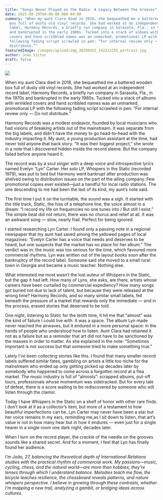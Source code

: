 ```yaml
---
title: "Songs Never Played on the Radio: A Legacy Between the Grooves"
date: 2025-08-29T04:06:00.000-04:00
summary: "When my aunt Clara died in 2018, she bequeathed me a battered wooden
  box full of dusty old vinyl records. She had worked at an independent record
  label, Harmony Records, a briefly run company in Sarasota, Fla., in the 1970s
  and bankrupted in the early 1980s. Tucked into a stack of albums with wrinkled
  covers and hand scribbled names was an unmarked, promotional LP with the
  following fading script scrawled in pen: “For internal review only — Do not
  distribute.”"
featuredImage: /images/upload/img_20250412_142212255_portrait.jpg
author: João Victor
draft: false
---
```

![](/images/upload/img_20250412_142212255_portrait.jpg)

When my aunt Clara died in 2018, she bequeathed me a battered wooden box full of dusty old vinyl records. She had worked at an independent record label, Harmony Records, a briefly run company in Sarasota, Fla., in the 1970s and bankrupted in the early 1980s. Tucked into a stack of albums with wrinkled covers and hand scribbled names was an unmarked, promotional LP with the following fading script scrawled in pen: “For internal review only — Do not distribute.”

Harmony Records was a modest endeavor, founded by local musicians who had visions of breaking artists out of the mainstream. It was separate from the big labels, and didn't have the money to go head-to-head with the industry impacting it. My aunt, a young production assistant at the time, had never told anyone that back story. “It was their biggest project,” she wrote in a note that I discovered hidden inside the record sleeve. But the company failed before anyone heard it.

The record was by a soul singer with a deep voice and introspective lyrics named Evelyn “Lyn” Carter. Her solo LP, Whispers in the Static (recorded 1979), was put to bed but Harmony went bankrupt after production was shelved owing to distribution issues on the part of the ailing company. Few promotional copies ever existed—just a handful for local radio stations. The one descending to me had been the last of its kind, my aunt’s note said.

The first time I put it on the turntable, the sound was a sigh. It started with the title track, Static, the hiss of a telephone line, the voice almost in a dream: “I record my life on frequencies no one tunes into / But still I exist.” The simple beat did not return, there was no chorus and relief at all. It was an awkward song — slow, nearly frail. Perfect for being ignored.

I started researching Lyn Carter. I found only a passing note in a regional newspaper that my aunt had saved among the yellowed pages of local magazines: “Evelyn Carter has a voice that needs and deserves to be heard, but one suspects that the market has no place for her album.” The verdict was in: the music was too serious for the time, which favoured more commercial rhythms. Lyn was written out of the layout books soon after the bankruptcy of the record label. Someone said she moved to a small rural town in Georgia and became a music teacher. Nothing else.

What interested me most wasn’t the lost auteur of Whispers in the Static, but the gap it had left. How many of Lyns, she asks, are there, artists whose careers have been curtailed by commercial expediency? How many songs got buried not due to lack of talent, but because they were released at the wrong time? Harmony Records, and so many similar small labels, fell beneath the pressure of a market that rewards only the immediate — and in the process, erased stories that deserved to be told.

One night, listening to Static for the tenth time, it hit me that “almost” was the kind of failure I could live with. It was a space. The album Lyn made never reached the airwaves, but it endured in a more personal space: in the hands of people who understood how to listen. Aunt Clara had retained it not as a failure but as a reminder that art did not have to be sanctioned by the masses in order to matter. As she explained in the note: “Sometimes important is not success but that someone tried to make something true.”

Lately I’ve been collecting stories like this. I found that many smaller record labels suffered similar fates, gambling on artists a little too niche for the mainstream who ended up only getting picked up decades later by somebody who happened to come across a forgotten record at a flea market. The music industry is full of “almosts”: scrapped albums, put-off tours, professionals whose momentum was sidetracked. But for every tale of defeat, there is a score waiting to be rediscovered by someone who will listen through the clamor.

Today I have Whispers in the Static on a shelf of honor with other rare finds. I don’t look at it as a collector’s item, but more of a testament to how beautiful imperfections can be. Lyn Carter may never have been a star but her voice remains in my ears, reminding me,as I sit down to listen, that art’s value is not in how many hear but in how it endures — even just for a single hearer in a single room one dark night, decades later.

When I turn on the record player, the crackle of the needle on the grooves sounds like a shared secret. And for a moment, I feel that Lyn has finally found her audience.

*I’m João, 27, balancing the theoretical depth of International Relations studies with the practical rhythm of commercial work. My passions—music, cycling, chess, and the natural world—are more than hobbies; they’re lenses through which I understand balance. Melodies teach me flow, the bicycle teaches resilience, the chessboard reveals patterns, and nature whispers perspective. I believe in growing through these contrasts, whether I’m mapping a new trail, analyzing a gambit, or bridging ideas across cultures.*

